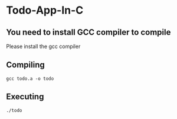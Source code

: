 # Todo-App-In-C

## You need to install GCC compiler to compile
Please install the gcc compiler

## Compiling
`gcc todo.a -o todo`

## Executing
`./todo`

